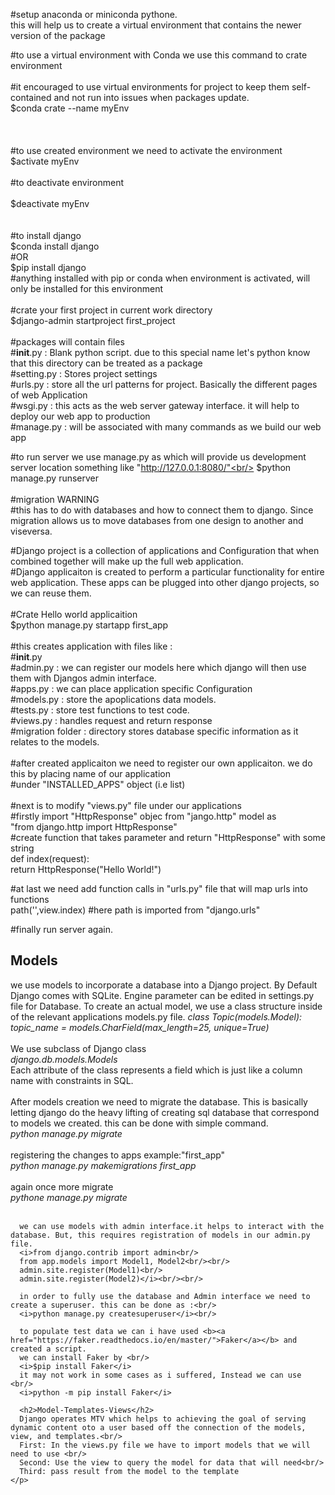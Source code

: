 #setup anaconda or miniconda pythone.<br/>
  this will help us to create a virtual environment that contains the newer version of the package<br/>

  #to use a virtual environment with Conda we use this command to crate environment<br/><br/>
  #it encouraged to use virtual environments for project to keep them self-contained and not run into issues when packages update.<br/>
    $conda crate --name myEnv<br/>
<br/><br/><br/>
  #to use created environment we need to activate the environment<br/>
    $activate myEnv<br/><br/>
  #to deactivate environment<br/><br/>
    $deactivate myEnv<br/>
<br/><br/>
#to install django<br/>
  $conda install django<br/>
  #OR<br/>
  $pip install django<br/>
#anything installed with pip or conda when environment is activated, will only be installed for this environment<br/>
<br/>
#crate your first project in current work directory<br/>
  $django-admin startproject first_project<br/>
<br/>
#packages will contain files<br/>
  #__init__.py : Blank python script. due to this special name let's python know that this directory can be treated as a package<br/>
  #setting.py :  Stores project settings<br/>
  #urls.py : store all the url patterns for project. Basically the different pages of web Application<br/>
  #wsgi.py : this acts as the web server gateway interface. it will help to deploy our web app to production<br/>
  #manage.py : will be associated with many commands as we build our web app<br/>

#to run server we use manage.py as which will provide us development server location something like "http://127.0.0.1:8080/"<br/>
  $python manage.py runserver<br/>
<br/>
#migration WARNING<br/>
  #this has to do with databases and how to connect them to django. Since migration allows us to move databases from one design to another
  and viseversa.<br/>

#Django project is a collection of applications and Configuration that when combined together will make up the full web application.<br/>
#Django applicaiton is created to perform a particular functionality for entire web application. These apps can be
plugged into other django projects, so we can reuse them.<br/>
<br/>
#Crate Hello world applicaition<br/>
  $python manage.py startapp first_app<br/>
<br/>
  #this creates application with files like :<br/>
    #__init__.py<br/>
    #admin.py : we can register our models here which django will then use them with Djangos admin interface.<br/>
    #apps.py : we can place application specific Configuration<br/>
    #models.py : store the apoplications data models.<br/>
    #tests.py : store test functions to test code.<br/>
    #views.py : handles request and return response<br/>
    #migration folder : directory stores database specific information as it relates to the models.<br/>
<br/>
#after created applicaiton we need to register our own applicaiton. we do this by placing name of our application<br/>
#under "INSTALLED_APPS" object (i.e list)<br/>
<br/>
#next is to modify "views.py" file under our applications<br/>
  #firstly import "HttpResponse" objec from "jango.http" model as<br/>
    "from django.http import HttpResponse"<br/>
  #create function that takes parameter and return "HttpResponse" with some string<br/>
    def index(request):<br/>
      return HttpResponse("Hello World!")<br/>

#at last we need add function calls in "urls.py" file that will map urls into functions<br/>
  path('',view.index) #here path is imported from "django.urls"<br/>


#finally run server again.<br/>


<H2>Models</H2>
    <p> we use models to incorporate a database into a Django project. By Default Django comes with SQLite.
    Engine parameter can be edited in settings.py file for Database. To create an actual model, we use a class structure inside of the relevant applications models.py file.
    <i> class Topic(models.Model):<br/>
    </t>topic_name = models.CharField(max_length=25, unique=True)</i><br/><br/>
     We use subclass of Django class <br/>
    <i>django.db.models.Models
    </i><br/>
    Each attribute of the class represents a field which is just like a column name with constraints in SQL.<br/><br/>
    After models creation we need to migrate the database. This is basically letting django do the heavy lifting of creating sql database that correspond to models we created. this can be done with simple command.<br/>
      <i>python manage.py migrate</i><br/>
      <br/>
      registering the changes to apps example:"first_app"<br/>
      <i>python manage.py makemigrations first_app</i><br/><br/>
      again once more migrate<br/>
      <i> pythone manage.py migrate</i><br/><br/>

      we can use models with admin interface.it helps to interact with the database. But, this requires registration of models in our admin.py file.
      <i>from django.contrib import admin<br/>
      from app.models import Model1, Model2<br/><br/>
      admin.site.register(Model1)<br/>
      admin.site.register(Model2)</i><br/><br/>

      in order to fully use the database and Admin interface we need to create a superuser. this can be done as :<br/>
      <i>python manage.py createsuperuser</i><br/>

      to populate test data we can i have used <b><a href="https://faker.readthedocs.io/en/master/">Faker</a></b> and created a script.
      we can install Faker by <br/>
      <i>$pip install Faker</i>
      it may not work in some cases as i suffered, Instead we can use <br/>
      <i>python -m pip install Faker</i>

      <h2>Model-Templates-Views</h2>
      Django operates MTV which helps to achieving the goal of serving dynamic content oto a user based off the connection of the models, view, and templates.<br/>
      First: In the views.py file we have to import models that we will need to use <br/>
      Second: Use the view to query the model for data that will need<br/>
      Third: pass result from the model to the template
    </p>
